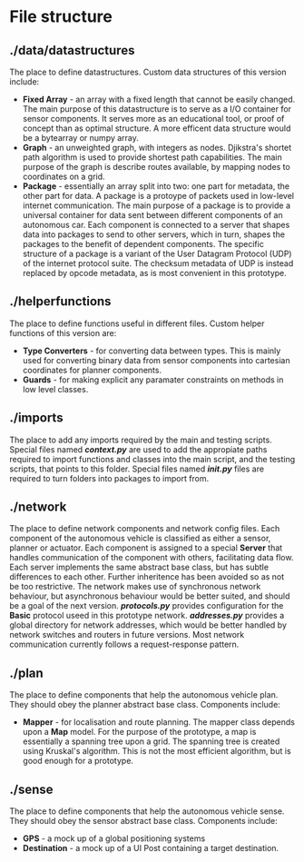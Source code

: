 # File structure

## ./data/datastructures

The place to define datastructures. Custom data structures of this version include:

* **Fixed Array** - an array with a fixed length that cannot be easily changed. The main purpose of this datastructure is to serve as a I/O container for sensor components. It serves more as an educational tool, or proof of concept than as optimal structure. A more efficent data structure would be a bytearray or numpy array.
* **Graph** - an unweighted graph, with integers as nodes. Djikstra's shortet path algorithm is used to provide shortest path capabilities. The main purpose of the graph is describe routes available, by mapping nodes to coordinates on a grid.
* **Package** - essentially an array split into two: one part for metadata, the other part for data. A package is a protoype of packets used in low-level internet communication. The main purpose of a package is to provide a universal container for data sent between different components of an autonomous car. Each component is connected to a server that shapes data into packages to send to other servers, which in turn, shapes the packages to the benefit of dependent components. The specific structure of a package is a variant of the User Datagram Protocol (UDP) of the internet protocol suite. The checksum metadata of UDP is instead replaced by opcode metadata, as is most convenient in this prototype.

## ./helperfunctions

The place to define functions useful in different files. Custom helper functions of this version are:

* **Type Converters** - for converting data between types. This is mainly used for converting binary data from sensor components into cartesian coordinates for planner components.
* **Guards** - for making explicit any paramater constraints on methods in low level classes.

## ./imports

The place to add any imports required by the main and testing scripts. Special files named ***context.py*** are used to add the appropiate paths required to import functions and classes into the main script, and the testing scripts, that points to this folder. Special files named ***__init__.py*** files are required to turn folders into packages to import from.

## ./network

The place to define network components and network config files. Each component of the autonomous vehicle is classified as either a sensor, planner or actuator. Each component is assigned to a special **Server** that handles communication of the component with others, facilitating data flow. Each server implements the same abstract base class, but has subtle differences to each other. Further inheritence has been avoided so as not be too restrictive. The network makes use of synchronous network behaviour, but asynchronous behaviour would be better suited, and should be a goal of the next version. ***protocols.py*** provides configuration for the **Basic** protocol useed in this prototype network. ***addresses.py*** provides a global directory for network addresses, which would be better handled by network switches and routers in future versions. Most network communication currently follows a request-response pattern.

## ./plan

The place to define components that help the autonomous vehicle plan. They should obey the planner abstract base class. Components include:

* **Mapper** - for localisation and route planning. The mapper class depends upon a **Map** model. For the purpose of the prototype, a map is essentially a spanning tree upon a grid. The spanning tree is created using Kruskal's algorithm. This is not the most efficient algorithm, but is good enough for a prototype.

## ./sense

The place to define components that help the autonomous vehicle sense. They should obey the sensor abstract base class. Components include:

* **GPS** - a mock up of a global positioning systems
* **Destination** - a mock up of a UI Post containing a target destination.